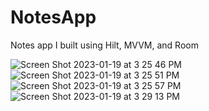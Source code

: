 # NotesApp
Notes app I built using Hilt, MVVM, and Room


![Screen Shot 2023-01-19 at 3 25 46 PM](https://user-images.githubusercontent.com/86651172/213566362-97b30366-e710-4faf-acb0-9d79e931af3e.png)
![Screen Shot 2023-01-19 at 3 25 51 PM](https://user-images.githubusercontent.com/86651172/213566368-42a3f24e-86d8-477d-98a3-32959e0144c1.png)
![Screen Shot 2023-01-19 at 3 25 57 PM](https://user-images.githubusercontent.com/86651172/213566370-ae0fe237-74bc-4e36-ab81-5c3ad76aa3a5.png)
![Screen Shot 2023-01-19 at 3 29 13 PM](https://user-images.githubusercontent.com/86651172/213566374-4bb7fe1e-6501-49e8-86e0-b474a51b7b7c.png)
